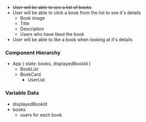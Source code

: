 

* ~~User will be able to see a list of books~~
* User will be able to click a book from the list to see it's details
    * Book image
    * Title
    * Description
    * Users who have liked the book
* User will be able to like a book when looking at it's details

### Component Hierarchy
* App ( state: books, displayedBookId )
    * BookList 
    * BookCard 
        * UserList 


### Variable Data
* displayedBookId
* books
    * users for each book